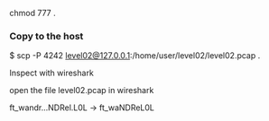 chmod 777 .

### Copy to the host 

$ scp -P 4242 level02@127.0.0.1:/home/user/level02/level02.pcap .

Inspect with wireshark

open the file level02.pcap in wireshark


ft_wandr...NDRel.L0L -> ft_waNDReL0L